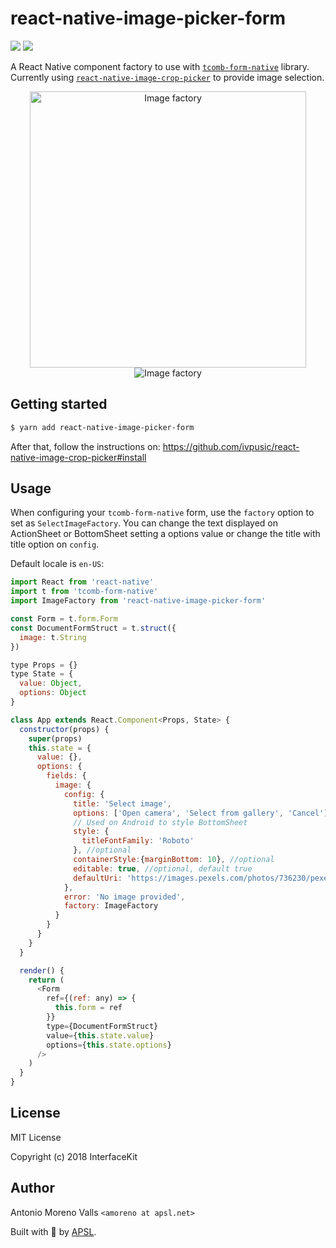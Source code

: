 # react-native-image-picker-form

<p>
<img src="https://img.shields.io/npm/dm/react-native-image-picker-form.svg" />
<img src="https://img.shields.io/npm/dt/react-native-image-picker-form.svg" />
</p>

A React Native component factory to use with [`tcomb-form-native`](https://github.com/gcanti/tcomb-form-native) library. Currently using [`react-native-image-crop-picker`](https://github.com/ivpusic/react-native-image-crop-picker) to provide image selection.

<p align="center">
<img src="https://raw.githubusercontent.com/wiki/InterfaceKit/react-native-image-picker-form/images/ios.gif" alt="Image factory" width="442">
<img src="https://raw.githubusercontent.com/wiki/InterfaceKit/react-native-image-picker-form/images/android.gif" alt="Image factory">
</p>

## Getting started

```sh
$ yarn add react-native-image-picker-form
```

After that, follow the instructions on: https://github.com/ivpusic/react-native-image-crop-picker#install

## Usage

When configuring your `tcomb-form-native` form, use the `factory` option to set as `SelectImageFactory`.
You can change the text displayed on ActionSheet or BottomSheet setting a options value or change the title with title option on `config`.

Default locale is `en-US`:

```js
import React from 'react-native'
import t from 'tcomb-form-native'
import ImageFactory from 'react-native-image-picker-form'

const Form = t.form.Form
const DocumentFormStruct = t.struct({
  image: t.String
})

type Props = {}
type State = {
  value: Object,
  options: Object
}

class App extends React.Component<Props, State> {
  constructor(props) {
    super(props)
    this.state = {
      value: {},
      options: {
        fields: {
          image: {
            config: {
              title: 'Select image',
              options: ['Open camera', 'Select from gallery', 'Cancel']
              // Used on Android to style BottomSheet
              style: {
                titleFontFamily: 'Roboto'
              }, //optional
              containerStyle:{marginBottom: 10}, //optional
              editable: true, //optional, default true
              defaultUri: 'https://images.pexels.com/photos/736230/pexels-photo-736230.jpeg?auto=compress&cs=tinysrgb&dpr=1&w=500',
            },
            error: 'No image provided',
            factory: ImageFactory
          }
        }
      }
    }
  }

  render() {
    return (
      <Form
        ref={(ref: any) => {
          this.form = ref
        }}
        type={DocumentFormStruct}
        value={this.state.value}
        options={this.state.options}
      />
    )
  }
}
```

## License

MIT License

Copyright (c) 2018 InterfaceKit

## Author

Antonio Moreno Valls `<amoreno at apsl.net>`

Built with 💛 by [APSL](https://github.com/apsl).
